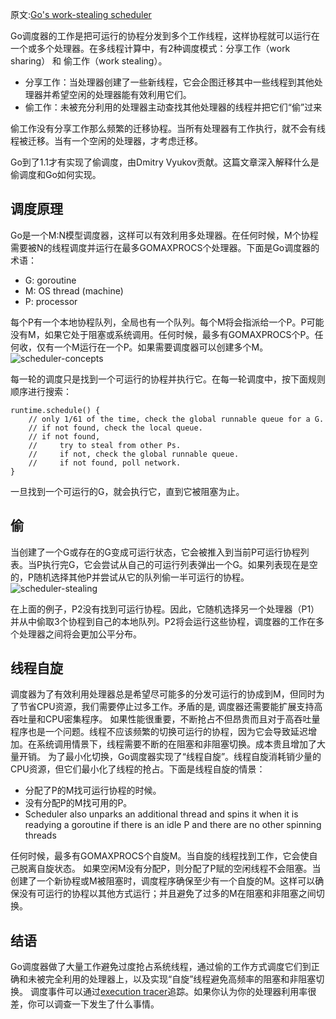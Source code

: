 原文:[Go's work-stealing scheduler](https://rakyll.org/scheduler/)

Go调度器的工作是把可运行的协程分发到多个工作线程，这样协程就可以运行在一个或多个处理器。在多线程计算中，有2种调度模式：分享工作（work sharing） 和 偷工作（work stealing）。

- 分享工作：当处理器创建了一些新线程，它会企图迁移其中一些线程到其他处理器并希望空闲的处理器能有效利用它们。
- 偷工作：未被充分利用的处理器主动查找其他处理器的线程并把它们“偷”过来

偷工作没有分享工作那么频繁的迁移协程。当所有处理器有工作执行，就不会有线程被迁移。当有一个空闲的处理器，才考虑迁移。

Go到了1.1才有实现了偷调度，由Dmitry Vyukov贡献。这篇文章深入解释什么是偷调度和Go如何实现。

## 调度原理
Go是一个M:N模型调度器，这样可以有效利用多处理器。在任何时候，M个协程需要被N的线程调度并运行在最多GOMAXPROCS个处理器。下面是Go调度器的术语：

- G: goroutine
- M: OS thread (machine)
- P: processor

每个P有一个本地协程队列，全局也有一个队列。每个M将会指派给一个P。P可能没有M，如果它处于阻塞或系统调用。任何时候，最多有GOMAXPROCS个P。任何收，仅有一个M运行在一个P。如果需要调度器可以创建多个M。
![scheduler-concepts](https://upload.cc/i1/2019/06/24/zbZsIW.png)

每一轮的调度只是找到一个可运行的协程并执行它。在每一轮调度中，按下面规则顺序进行搜索：
```
runtime.schedule() {
    // only 1/61 of the time, check the global runnable queue for a G.
    // if not found, check the local queue.
    // if not found,
    //     try to steal from other Ps.
    //     if not, check the global runnable queue.
    //     if not found, poll network.
}
```
一旦找到一个可运行的G，就会执行它，直到它被阻塞为止。

## 偷
当创建了一个G或存在的G变成可运行状态，它会被推入到当前P可运行协程列表。当P执行完G，它会尝试从自己的可运行列表弹出一个G。如果列表现在是空的，P随机选择其他P并尝试从它的队列偷一半可运行的协程。
![scheduler-stealing](https://upload.cc/i1/2019/06/25/SOFxpd.png)

在上面的例子，P2没有找到可运行协程。因此，它随机选择另一个处理器（P1）并从中偷取3个协程到自己的本地队列。P2将会运行这些协程，调度器的工作在多个处理器之间将会更加公平分布。
## 线程自旋
调度器为了有效利用处理器总是希望尽可能多的分发可运行的协成到M，但同时为了节省CPU资源，我们需要停止过多工作。矛盾的是, 调度器还需要能扩展支持高吞吐量和CPU密集程序。
如果性能很重要，不断抢占不但昂贵而且对于高吞吐量程序也是一个问题。线程不应该频繁的切换可运行的协程，因为它会导致延迟增加。在系统调用情景下，线程需要不断的在阻塞和非阻塞切换。成本贵且增加了大量开销。
为了最小化切换，Go调度器实现了“线程自旋”。线程自旋消耗销少量的CPU资源，但它们最小化了线程的抢占。下面是线程自旋的情景：
- 分配了P的M找可运行协程的时候。
- 没有分配P的M找可用的P。
- Scheduler also unparks an additional thread and spins it when it is readying a goroutine if there is an idle P and there are no other spinning threads

任何时候，最多有GOMAXPROCS个自旋M。当自旋的线程找到工作，它会使自己脱离自旋状态。
如果空闲M没有分配P，则分配了P赋的空闲线程不会阻塞。当创建了一个新协程或M被阻塞时，调度程序确保至少有一个自旋的M。这样可以确保没有可运行的协程以其他方式运行；并且避免了过多的M在阻塞和非阻塞之间切换。
## 结语
Go调度器做了大量工作避免过度抢占系统线程，通过偷的工作方式调度它们到正确和未被完全利用的处理器上，以及实现“自旋”线程避免高频率的阻塞和非阻塞切换。
调度事件可以通过[execution tracer](https://golang.org/cmd/trace/)追踪。如果你认为你的处理器利用率很差，你可以调查一下发生了什么事情。
